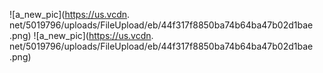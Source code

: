 ![a_new_pic](https://us.vcdn.
net/5019796/uploads/FileUpload/eb/44f317f8850ba74b64ba47b02d1bae
.png)
![a_new_pic](https://us.vcdn.
net/5019796/uploads/FileUpload/eb/44f317f8850ba74b64ba47b02d1bae
.png)
